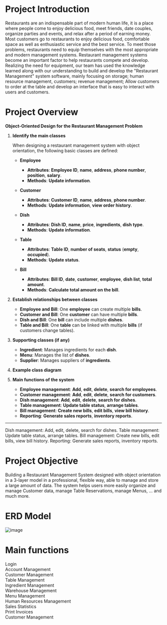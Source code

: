 # Project Introduction
Restaurants are an indispensable part of modern human life, it is a place where people come to enjoy delicious food, meet friends, date couples, organize parties and events, and relax after a period of earning money. Most customers go to restaurants to enjoy delicious food, comfortable space as well as enthusiastic service and the best service. To meet those problems, restaurants need to equip themselves with the most appropriate and modern management systems. Restaurant management systems become an important factor to help restaurants compete and develop. Realizing the need for equipment, our team has used the knowledge learned along with our understanding to build and develop the "Restaurant Management" system software, mainly focusing on storage; human resource management, customers; revenue management; Allow customers to order at the table and develop an interface that is easy to interact with users and customers.
# Project Overview

**Object-Oriented Design for the Restaurant Management Problem**

1. **Identify the main classes**

   When designing a restaurant management system with object orientation, the following basic classes are defined:

   - **Employee**
     - **Attributes**: **Employee ID**, **name**, **address**, **phone number**, **position**, **salary**.
     - **Methods**: **Update information**.

   - **Customer**
     - **Attributes**: **Customer ID**, **name**, **address**, **phone number**.
     - **Methods**: **Update information**, **view order history**.

   - **Dish**
     - **Attributes**: **Dish ID**, **name**, **price**, **ingredients**, **dish type**.
     - **Methods**: **Update information**.

   - **Table**
     - **Attributes**: **Table ID**, **number of seats**, **status** (**empty**, **occupied**).
     - **Methods**: **Update status**.

   - **Bill**
     - **Attributes**: **Bill ID**, **date**, **customer**, **employee**, **dish list**, **total amount**.
     - **Methods**: **Calculate total amount on the bill**.

2. **Establish relationships between classes**

   - **Employee and Bill**: One **employee** can create multiple **bills**.
   - **Customer and Bill**: One **customer** can have multiple **bills**.
   - **Dish and Bill**: One **bill** can include multiple **dishes**.
   - **Table and Bill**: One **table** can be linked with multiple **bills** (if customers change tables).

3. **Supporting classes (if any)**

   - **Ingredient**: Manages ingredients for each **dish**.
   - **Menu**: Manages the list of **dishes**.
   - **Supplier**: Manages suppliers of **ingredients**.

4. **Example class diagram**

5. **Main functions of the system**

   - **Employee management**: **Add**, **edit**, **delete**, **search for employees**.
   - **Customer management**: **Add**, **edit**, **delete**, **search for customers**.
   - **Dish management**: **Add**, **edit**, **delete**, **search for dishes**.
   - **Table management**: **Update table status**, **arrange tables**.
   - **Bill management**: **Create new bills**, **edit bills**, **view bill history**.
   - **Reporting**: **Generate sales reports**, **inventory reports**.

---

Dish management: Add, edit, delete, search for dishes.
Table management: Update table status, arrange tables.
Bill management: Create new bills, edit bills, view bill history.
Reporting: Generate sales reports, inventory reports.
# Project Objective
Building a Restaurant Management System designed with object orientation in a 3-layer model in a professional, flexible way, able to manage and store a large amount of data. The system helps users more easily organize and manage Customer data, manage Table Reservations, manage Menus, ... and much more.
# ERD Model 
![image](https://github.com/user-attachments/assets/14ef617d-8ff5-43c8-b2bd-eeb013b9912c)
# Main functions
Login   
Account Management  
Customer Management   
Table Management   
Ingredient Management  
Warehouse Management     
Menu Management   
Human Resources Management  
Sales Statistics  
Print Invoices  
Customer Management      

